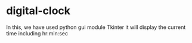 # digital-clock
In this, we have used python gui module Tkinter it will display the current time including hr:min:sec

